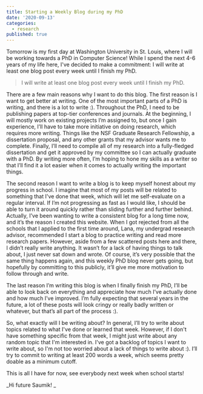 ```yaml
---
title: Starting a Weekly Blog during my PhD
date: '2020-09-13'
categories:
  - research
published: true
---
```


Tomorrow is my first day at Washington University in St. Louis, where I will be working towards a PhD in Computer Science! While I spend the next 4-6 years of my life here, I've decided to make a commitment: I will write at least one blog post every week until I finish my PhD.

> I will write at least one blog post every week until I finish my PhD.

There are a few main reasons why I want to do this blog. The first reason is I want to get better at writing. One of the most important parts of a PhD is writing, and there is a lot to write :). Throughout the PhD, I need to be publishing papers at top-tier conferences and journals. At the beginning, I will mostly work on existing projects I’m assigned to, but once I gain experience, I’ll have to take more initiative on doing research, which requires more writing. Things like the NSF Graduate Research Fellowship, a dissertation proposal, and any other grants that my advisor wants me to complete. Finally, I’ll need to compile all of my research into a fully-fledged dissertation and get it approved by my committee so I can actually graduate with a PhD. By writing more often, I’m hoping to hone my skills as a writer so that I’ll find it a lot easier when it comes to actually writing the important things.

The second reason I want to write a blog is to keep myself honest about my progress in school. I imagine that most of my posts will be related to something that I've done that week, which will let me self-evaluate on a regular interval. If I’m not progressing as fast as I would like, I should be able to turn it around quickly rather than sliding further and further behind. Actually, I’ve been wanting to write a consistent blog for a long time now, and it’s the reason I created this website. When I got rejected from all the schools that I applied to the first time around, Lana, my undergrad research advisor, recommended I start a blog to practice writing and read more research papers. However, aside from a few scattered posts here and there, I didn’t really write anything. It wasn’t for a lack of having things to talk about, I just never sat down and wrote. Of course, it’s very possible that the same thing happens again, and this weekly PhD blog never gets going, but hopefully by committing to this publicly, it’ll give me more motivation to follow through and write.

The last reason I’m writing this blog is when I finally finish my PhD, I’ll be able to look back on everything and appreciate how much I’ve actually done and how much I’ve improved. I’m fully expecting that several years in the future, a lot of these posts will look cringy or really badly written or whatever, but that’s all part of the process :).

So, what exactly will I be writing about? In general, I’ll try to write about topics related to what I've done or learned that week. However, if I don't have something specific from that week, I might just write about any random topic that I'm interested in. I've got a backlog of topics I want to write about, so I'm not too worried about a lack of things to write about :). I’ll try to commit to writing at least 200 words a week, which seems pretty doable as a minimum cutoff.

This is all I have for now, see everybody next week when school starts!

_Hi future Saumik!
_
